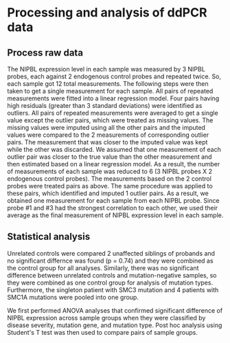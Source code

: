 # Processing and analysis of ddPCR data

## Process raw data

The NIPBL expression level in each sample was measured by 3 NIPBL probes, each against 2 endogenous control probes and repeated twice. So, each sample got 12 total measurements. The following steps were then taken to get a single measurement for each sample. All pairs of repeated measurements were fitted into a linear regression model. Four pairs having high residuals (greater than 3 standard deviations) were identified as outliers. All pairs of repeated measurements were averaged to get a single value except the outlier pairs, which were treated as missing values. The missing values were imputed using all the other pairs and the imputed values were compared to the 2 measurements of corresponding outlier pairs. The measurement that was closer to the imputed value was kept while the other was discarded.  We assumed that one measurement of each outlier pair was closer to the true value than the other measurement and then estimated based on a linear regression model. As a result, the number of measurements of each sample was reduced to 6 (3 NIPBL probes X 2 endogenous control probes). The measurements based on the 2 control probes were treated pairs as above. The same procedure was applied to these pairs, which identified and imputed 1 outlier pairs. As a result, we obtained one measurement for each sample from each NIPBL probe. Since probe #1 and #3 had the strongest correlation to each other, we used their average as the final measurement of NIPBL expression level in each sample. 

## Statistical analysis

Unrelated controls were compared 2 unaffected siblings of probands and no significant differnce was found (p = 0.74) and they were combined as the control group for all analyses. Similarly, there was no significant difference between unrelated controls and mutation-negative samples, so they were combined as one control group for analysis of mutation types. Furthermore, the singleton patient with SMC3 mutation and 4 patients with SMC1A mutations were pooled into one group.

We first performed ANOVA analyses that confirmed significant difference of NIPBL expression across sample groups when they were classified by disease severity, mutation gene, and mutation type. Post hoc analysis using Student's T test was then used to compare pairs of sample groups. 
